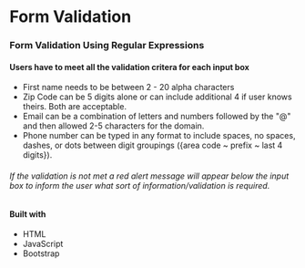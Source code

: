 # Form Validation

### Form Validation Using Regular Expressions

#### Users have to meet all the validation critera for each input box
* First name needs to be between 2 - 20 alpha characters
* Zip Code can be 5 digits alone or can include additional 4 if user knows theirs.  Both are acceptable.
* Email can be a combination of letters and numbers followed by the "@" and then allowed 2-5 characters for the domain.
* Phone number can be typed in any format to include spaces, no spaces, dashes, or dots between digit groupings ({area code ~ prefix ~ last 4 digits}).  

###### If the validation is not met a red alert message will appear below the input box to inform the user what sort of information/validation is required.



#### Built with 
* HTML
* JavaScript
* Bootstrap

